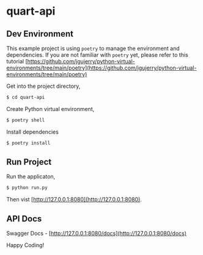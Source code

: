 # quart-api


## Dev Environment

This example project is using `poetry` to manage the environment and dependencies.
If you are not familiar with `poetry` yet, please refer to this tutorial
[https://github.com/jgujerry/python-virtual-environments/tree/main/poetry](https://github.com/jgujerry/python-virtual-environments/tree/main/poetry)

Get into the project directory,
```bash
$ cd quart-api
```

Create Python virtual environment,
```bash
$ poetry shell
```

Install dependencies
```bash
$ poetry install
```

## Run Project

Run the applicaton,

```bash
$ python run.py
```

Then vist [http://127.0.0.1:8080](http://127.0.0.1:8080).

## API Docs

Swagger Docs - [http://127.0.0.1:8080/docs](http://127.0.0.1:8080/docs)

Happy Coding!
